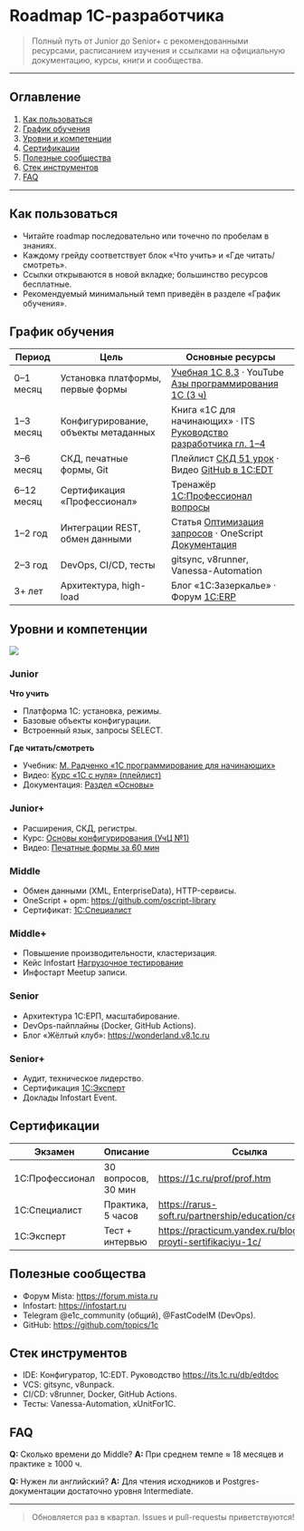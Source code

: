 
# Roadmap 1С-разработчика

> Полный путь от Junior до Senior+ с рекомендованными ресурсами, расписанием изучения и ссылками на официальную документацию, курсы, книги и сообщества.

---

## Оглавление
1. [Как пользоваться](#как-пользоваться)
2. [График обучения](#график-обучения)
3. [Уровни и компетенции](#уровни-и-компетенции)
4. [Сертификации](#сертификации)
5. [Полезные сообщества](#полезные-сообщества)
6. [Стек инструментов](#стек-инструментов)
7. [FAQ](#faq)

---

## Как пользоваться
* Читайте roadmap последовательно или точечно по пробелам в знаниях.
* Каждому грейду соответствует блок «Что учить» и «Где читать/смотреть».
* Ссылки открываются в новой вкладке; большинство ресурсов бесплатные.
* Рекомендуемый минимальный темп приведён в разделе «График обучения».

## График обучения
| Период | Цель | Основные ресурсы |
|--------|------|------------------|
| 0–1 месяц | Установка платформы, первые формы | [Учебная 1С 8.3](https://e-office24.ru/support/course/free-samouchitel-1c/) · YouTube [Азы программирования 1С (3 ч)](https://www.youtube.com/watch?v=AH9uowkPPFA) |
| 1–3 месяц | Конфигурирование, объекты метаданных | Книга «1С для начинающих» · ITS [Руководство разработчика гл. 1–4](https://its.1c.ru/db/v838doc/browse/13/-1/5) |
| 3–6 месяц | СКД, печатные формы, Git | Плейлист [СКД 51 урок](https://www.youtube.com/playlist?list=PL...) · Видео [GitHub в 1С:EDT](https://www.youtube.com/watch?v=L09iFm8BROI) |
| 6–12 месяц | Сертификация «Профессионал» | Тренажёр [1С:Профессионал вопросы](https://1c.ru/prof/prof.htm) |
| 1–2 год | Интеграции REST, обмен данными | Статья [Оптимизация запросов](https://habr.com/ru/companies/automacon/articles/750414/) · OneScript [Документация](https://github.com/oscript-library) |
| 2–3 год | DevOps, CI/CD, тесты | gitsync, v8runner, Vanessa-Automation |
| 3+ лет | Архитектура, high-load | Блог «1С:Зазеркалье» · Форум [1С:ERP](https://1c.ru/bf/) |

## Уровни и компетенции

[![](https://mermaid.ink/img/pako:eNqNVu1O40YUfZWR0UqssCGO4zixqpUqUrVLFTVS-FWyqkw8hpQQR04odBEVZD9YlXZT1NVWTdtl2f3RX1XDR4oLIbzC-BX2BdpH6J2POE5I2iIRxZ4z995z7pk72ZaKro0lU3LK7mZx1fLqaDFTqCD4u3MHkVfBHrkmPXIKn-2gieBLJ9gNGsQnl6RNroJv-gtX8Oqa-PA12IWVC0D6FBc0ebSFpb-Pnv-OFjYqJdd7b9mbuxdTVETOIPj5A6Qo99BCDiDfPxOQGYZJKmoKkS4k3Xsg4uQYOLv0rnWMsiXbLmOGVGd1RRPxSFuAsxxLA7_4VaB54K8St7A8cB6wzR_-8psoj8NS9RlKsBM0BDbPoTTu4aEA8rjkN3IJmt1wmQA-0LIF6bqw0gZEg1wHB6SDyAnE7YGWPqJCklN4e0n1RjQIU_KUtAVzpMxSmfJrpXK5tlSQQK0WIr-E23whHZpWFfUuK0dBiLwN9iBfW_QR2oagiCvoWiN4THqQoxschOBD1rseiwjl9chJ8DXp0IojoCPY1KNROegC9tyIVwPQG3hL2fnBfp9sD3bsUxmDg4IkpBx0lZHLRdm9HMduhtKLD-i1mPU6kKOhgGigOzdpCHgNVPeCZ1DILoUxjwLPY3I0QugpLJ8Hj6BxB3PB4-ARYC_hpU_8EHgM6V4g1t59qqBgNkbII14JW34_d3-Eb5bTzYZs37V-pJ4b4sv9iqbjijZMt806Sh0WlduHssLGURNdQ1k-OaOMYMswkVfQMXqKu_B_wVepLJFW0lgR3tSmf4xpZB_y0eJibqC_H7XCh6U6yuAvPqnWwnjfQe1P2IDg3mIl0snRgUaxJpE_RyUTFslGLfLT6wmqzVDZEgPZfuYmYAfhhFmBHoY2y9SZRPOcdZVuAMI0eKS79PiwHlAw4qJxMsPRg2Z_0_z9ufkMYpU22Chosw6E6kdqhekqmjBGTlhnbqfFMSOckh5veJelPL91uvJcuXxEuOcvbwnHxxia1hT9boRoDzThMz74NjrbeOn_Nkta7M0NF5FtCK-R9rj-9zdm3OIa9uY-TtVGbPNBpY69qleqYURvG7b7bIy534aj80qYqTMkEHyC70dFEv7KR_3VfDpOIzBXIirSG1DkCWs2PRR7LFUHsQ73D6roU3haSiurStm17P-QYkj__2GdCZXQCXkerYNxH1xNx2xw0PHYZYIJ_3f5nc5ku2ImbETGOX-kCzxQsWzVahnsoKLlYewhB1Q0p1Q9qRdjcq3uuWvYnIrZCcNSxaOyWbLrq6ZW3ZKLbtn1zCnHcWTHrdSVTQwK1c1lt2zzF7XSQ2yqyerWSLIaa5ZI5qSctGOFyZJFQzfs4WTqIFkircd0Ixo-fiv85-zO-YxlEUmw5sQdO0yipo2kHZ-YhBMeibrOZtRQVGCewmoY1dGNYiw2MSpO6mosNioFvlWro2Hd0cOoxrLqWJNrTVhqIlWMGoNejL4wRf8khX3vwIweVIAW5IWcnJWzOTkvw2HiLhgC8IMl9y_5IXGjQHEtyv1RP6RXFCgmmtw_s0MSSLK04pVsyax7G1iW1rG3btFHaZuGKEj1VbyOC5IJX23LWytIhcoO7KlalU9dd72_zXM3VlYl07HKNXjaqNpWHWdK1opnDSC4YmNv3t2o1CXwUFJlQSRzW9qSTEWNGbMpPZFWU_F0ykjGtaQsfSmZWmo2rsbjRkqLG6phaOkdWXrI8qqzRjypJRKaYYA9NSMlS9gu1V0vy3-psx_sO_8A_XOkZg?type=png)](https://mermaid.live/edit#pako:eNqNVu1O40YUfZWR0UqssCGO4zixqpUqUrVLFTVS-FWyqkw8hpQQR04odBEVZD9YlXZT1NVWTdtl2f3RX1XDR4oLIbzC-BX2BdpH6J2POE5I2iIRxZ4z995z7pk72ZaKro0lU3LK7mZx1fLqaDFTqCD4u3MHkVfBHrkmPXIKn-2gieBLJ9gNGsQnl6RNroJv-gtX8Oqa-PA12IWVC0D6FBc0ebSFpb-Pnv-OFjYqJdd7b9mbuxdTVETOIPj5A6Qo99BCDiDfPxOQGYZJKmoKkS4k3Xsg4uQYOLv0rnWMsiXbLmOGVGd1RRPxSFuAsxxLA7_4VaB54K8St7A8cB6wzR_-8psoj8NS9RlKsBM0BDbPoTTu4aEA8rjkN3IJmt1wmQA-0LIF6bqw0gZEg1wHB6SDyAnE7YGWPqJCklN4e0n1RjQIU_KUtAVzpMxSmfJrpXK5tlSQQK0WIr-E23whHZpWFfUuK0dBiLwN9iBfW_QR2oagiCvoWiN4THqQoxschOBD1rseiwjl9chJ8DXp0IojoCPY1KNROegC9tyIVwPQG3hL2fnBfp9sD3bsUxmDg4IkpBx0lZHLRdm9HMduhtKLD-i1mPU6kKOhgGigOzdpCHgNVPeCZ1DILoUxjwLPY3I0QugpLJ8Hj6BxB3PB4-ARYC_hpU_8EHgM6V4g1t59qqBgNkbII14JW34_d3-Eb5bTzYZs37V-pJ4b4sv9iqbjijZMt806Sh0WlduHssLGURNdQ1k-OaOMYMswkVfQMXqKu_B_wVepLJFW0lgR3tSmf4xpZB_y0eJibqC_H7XCh6U6yuAvPqnWwnjfQe1P2IDg3mIl0snRgUaxJpE_RyUTFslGLfLT6wmqzVDZEgPZfuYmYAfhhFmBHoY2y9SZRPOcdZVuAMI0eKS79PiwHlAw4qJxMsPRg2Z_0_z9ufkMYpU22Chosw6E6kdqhekqmjBGTlhnbqfFMSOckh5veJelPL91uvJcuXxEuOcvbwnHxxia1hT9boRoDzThMz74NjrbeOn_Nkta7M0NF5FtCK-R9rj-9zdm3OIa9uY-TtVGbPNBpY69qleqYURvG7b7bIy534aj80qYqTMkEHyC70dFEv7KR_3VfDpOIzBXIirSG1DkCWs2PRR7LFUHsQ73D6roU3haSiurStm17P-QYkj__2GdCZXQCXkerYNxH1xNx2xw0PHYZYIJ_3f5nc5ku2ImbETGOX-kCzxQsWzVahnsoKLlYewhB1Q0p1Q9qRdjcq3uuWvYnIrZCcNSxaOyWbLrq6ZW3ZKLbtn1zCnHcWTHrdSVTQwK1c1lt2zzF7XSQ2yqyerWSLIaa5ZI5qSctGOFyZJFQzfs4WTqIFkircd0Ixo-fiv85-zO-YxlEUmw5sQdO0yipo2kHZ-YhBMeibrOZtRQVGCewmoY1dGNYiw2MSpO6mosNioFvlWro2Hd0cOoxrLqWJNrTVhqIlWMGoNejL4wRf8khX3vwIweVIAW5IWcnJWzOTkvw2HiLhgC8IMl9y_5IXGjQHEtyv1RP6RXFCgmmtw_s0MSSLK04pVsyax7G1iW1rG3btFHaZuGKEj1VbyOC5IJX23LWytIhcoO7KlalU9dd72_zXM3VlYl07HKNXjaqNpWHWdK1opnDSC4YmNv3t2o1CXwUFJlQSRzW9qSTEWNGbMpPZFWU_F0ykjGtaQsfSmZWmo2rsbjRkqLG6phaOkdWXrI8qqzRjypJRKaYYA9NSMlS9gu1V0vy3-psx_sO_8A_XOkZg)

### Junior
**Что учить**
* Платформа 1С: установка, режимы.
* Базовые объекты конфигурации.
* Встроенный язык, запросы SELECT.

**Где читать/смотреть**
* Учебник: [М. Радченко «1С программирование для начинающих»](https://dtf.ru/topraiting/3268264-luchshie-knigi-po-1s-top-10-reiting-2024)
* Видео: [Курс «1С с нуля» (плейлист)](https://www.youtube.com/watch?v=Gj5C5jB4Ee4)
* Документация: [Раздел «Основы»](https://its.1c.ru/db/v838doc)

### Junior+
* Расширения, СКД, регистры.
* Курс: [Основы конфигурирования (УчЦ №1)](https://skillbox.ru/course/profession-1c/)
* Видео: [Печатные формы за 60 мин](https://www.youtube.com/watch?v=fiZdHxK9vdg)

### Middle
* Обмен данными (XML, EnterpriseData), HTTP-сервисы.
* OneScript + opm: <https://github.com/oscript-library>
* Сертификат: [1С:Специалист](https://rarus-soft.ru/partnership/education/certification/)

### Middle+
* Повышение производительности, кластеризация.
* Кейс Infostart [Нагрузочное тестирование](https://habr.com/ru/companies/automacon/articles/750414/)
* Инфостарт Meetup записи.

### Senior
* Архитектура 1С:ЕРП, масштабирование.
* DevOps-пайплайны (Docker, GitHub Actions).
* Блог «Жёлтый клуб»: <https://wonderland.v8.1c.ru>

### Senior+
* Аудит, техническое лидерство.
* Сертификация [1С:Эксперт](https://practicum.yandex.ru/blog/kak-proyti-sertifikaciyu-1c/)
* Доклады Infostart Event.

## Сертификации
| Экзамен | Описание | Ссылка |
|---------|----------|--------|
| 1С:Профессионал | 30 вопросов, 30 мин | <https://1c.ru/prof/prof.htm> |
| 1С:Специалист | Практика, 5 часов | <https://rarus-soft.ru/partnership/education/certification/> |
| 1С:Эксперт | Тест + интервью | <https://practicum.yandex.ru/blog/kak-proyti-sertifikaciyu-1c/> |

## Полезные сообщества
* Форум Mista: <https://forum.mista.ru>
* Infostart: <https://infostart.ru>
* Telegram @e1c_community (общий), @FastCodeIM (DevOps).
* GitHub: <https://github.com/topics/1c>

## Стек инструментов
* IDE: Конфигуратор, 1С:EDT. Руководство <https://its.1c.ru/db/edtdoc>
* VCS: gitsync, v8unpack.
* CI/CD: v8runner, Docker, GitHub Actions.
* Тесты: Vanessa-Automation, xUnitFor1C.

## FAQ
**Q:** Сколько времени до Middle?
**A:** При среднем темпе ≈ 18 месяцев и практике ≥ 1000 ч.

**Q:** Нужен ли английский?
**A:** Для чтения исходников и Postgres-документации достаточно уровня Intermediate.

---

> Обновляется раз в квартал. Issues и pull-requestы приветствуются!
